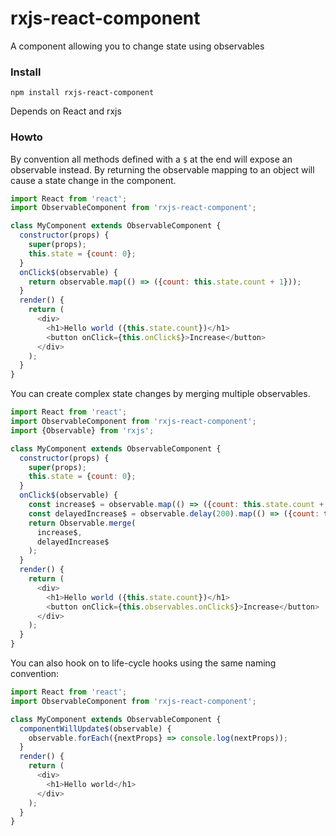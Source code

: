 # rxjs-react-component
A component allowing you to change state using observables

### Install
`npm install rxjs-react-component`

Depends on React and rxjs

### Howto
By convention all methods defined with a `$` at the end will expose an observable instead. By returning the observable mapping to an object will cause a state change in the component.

```js
import React from 'react';
import ObservableComponent from 'rxjs-react-component';

class MyComponent extends ObservableComponent {
  constructor(props) {
    super(props);
    this.state = {count: 0};
  }
  onClick$(observable) {
    return observable.map(() => ({count: this.state.count + 1}));
  }
  render() {
    return (
      <div>
        <h1>Hello world ({this.state.count})</h1>
        <button onClick={this.onClick$}>Increase</button>
      </div>
    );
  }
}
```

You can create complex state changes by merging multiple observables.

```js
import React from 'react';
import ObservableComponent from 'rxjs-react-component';
import {Observable} from 'rxjs';

class MyComponent extends ObservableComponent {
  constructor(props) {
    super(props);
    this.state = {count: 0};
  }
  onClick$(observable) {
    const increase$ = observable.map(() => ({count: this.state.count + 1}));
    const delayedIncrease$ = observable.delay(200).map(() => ({count: this.state.count + 1}));
    return Observable.merge(
      increase$,
      delayedIncrease$
    );
  }
  render() {
    return (
      <div>
        <h1>Hello world ({this.state.count})</h1>
        <button onClick={this.observables.onClick$}>Increase</button>
      </div>
    );
  }
}
```

You can also hook on to life-cycle hooks using the same naming convention:

```js
import React from 'react';
import ObservableComponent from 'rxjs-react-component';

class MyComponent extends ObservableComponent {
  componentWillUpdate$(observable) {
    observable.forEach({nextProps} => console.log(nextProps));
  }
  render() {
    return (
      <div>
        <h1>Hello world</h1>
      </div>
    );
  }
}
```
